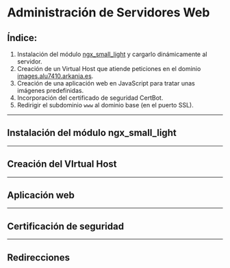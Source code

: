 # Administración de Servidores Web

## Índice:

1. Instalación del módulo [ngx_small_light]() y cargarlo dinámicamente al servidor.
2. Creación de un Virtual Host que atiende peticiones en el dominio [images.alu7410.arkania.es](https://images.alu7410.arkania.es).
3. Creación de una aplicación web en JavaScript para tratar unas imágenes predefinidas.
4. Incorporación del certificado de seguridad CertBot.
5. Redirigir el subdominio `www` al dominio base (en el puerto SSL).

___

## Instalación del módulo ngx_small_light

___

## Creación del VIrtual Host

___

## Aplicación web

___

## Certificación de seguridad

___

## Redirecciones

